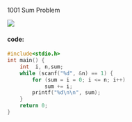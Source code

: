 1001  Sum Problem

![](https://raw.githubusercontent.com/wcowboy/Photos/master/ACM/1001%20Sum%20Problem.png?token=Ae6Xb8OH9LqUWdS7GhHQaL8HdHZWcX1xks5cTHbEwA%3D%3D)

#### code:

```c
#include<stdio.h>
int main() {
	int  i, n,sum;
	while (scanf("%d", &n) == 1) {
		for (sum = i = 0; i <= n; i++)
			sum += i;
		printf("%d\n\n", sum);
	}
	return 0;
}
```

